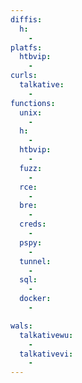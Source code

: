```yaml
---
diffis:
  h:
    -
platfs:
  htbvip:
    -
curls:
  talkative:
    -
functions:
  unix:
    -
  h:
    -
  htbvip:
    -
  fuzz:
    -
  rce:
    -
  bre:
    -
  creds:
    -
  pspy:
    -
  tunnel:
    -
  sql:
    -
  docker:
    -

wals:
  talkativewu:
    -
  talkativevi:
    -
---
```

